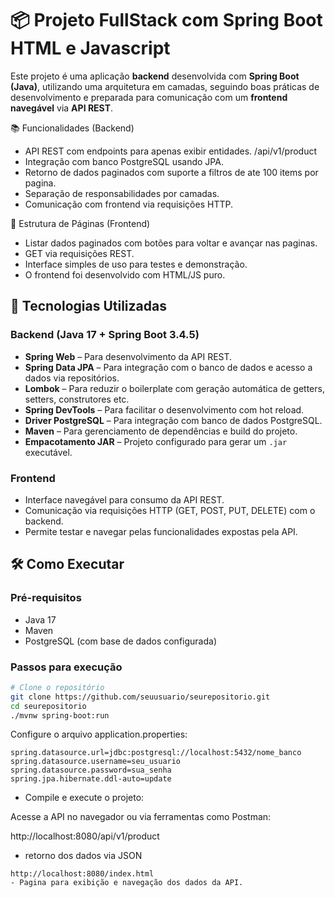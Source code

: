 # 📦 Projeto FullStack com Spring Boot HTML e Javascript 

Este projeto é uma aplicação **backend** desenvolvida com **Spring Boot (Java)**, utilizando uma arquitetura em camadas, seguindo boas práticas de desenvolvimento e preparada para comunicação com um **frontend navegável** via **API REST**.

📚 Funcionalidades (Backend)
- API REST com endpoints para apenas exibir entidades. /api/v1/product
- Integração com banco PostgreSQL usando JPA.
- Retorno de dados paginados com suporte a filtros de ate 100 items por pagina.
- Separação de responsabilidades por camadas.
- Comunicação com frontend via requisições HTTP.

📂 Estrutura de Páginas (Frontend)
- Listar dados paginados com botões para voltar e avançar nas paginas.
- GET via requisições REST.
- Interface simples de uso para testes e demonstração.
- O frontend foi desenvolvido com HTML/JS puro.

## 🚀 Tecnologias Utilizadas

### Backend (Java 17 + Spring Boot 3.4.5)

- **Spring Web** – Para desenvolvimento da API REST.
- **Spring Data JPA** – Para integração com o banco de dados e acesso a dados via repositórios.
- **Lombok** – Para reduzir o boilerplate com geração automática de getters, setters, construtores etc.
- **Spring DevTools** – Para facilitar o desenvolvimento com hot reload.
- **Driver PostgreSQL** – Para integração com banco de dados PostgreSQL.
- **Maven** – Para gerenciamento de dependências e build do projeto.
- **Empacotamento JAR** – Projeto configurado para gerar um `.jar` executável.

### Frontend

- Interface navegável para consumo da API REST.
- Comunicação via requisições HTTP (GET, POST, PUT, DELETE) com o backend.
- Permite testar e navegar pelas funcionalidades expostas pela API.

## 🛠️ Como Executar

### Pré-requisitos

- Java 17
- Maven
- PostgreSQL (com base de dados configurada)

### Passos para execução

```bash
# Clone o repositório
git clone https://github.com/seuusuario/seurepositorio.git
cd seurepositorio
./mvnw spring-boot:run
````

Configure o arquivo application.properties:
```
spring.datasource.url=jdbc:postgresql://localhost:5432/nome_banco
spring.datasource.username=seu_usuario
spring.datasource.password=sua_senha
spring.jpa.hibernate.ddl-auto=update
```

- Compile e execute o projeto:
  
Acesse a API no navegador ou via ferramentas como Postman:

http://localhost:8080/api/v1/product 
- retorno dos dados via JSON 

```
http://localhost:8080/index.html
- Pagina para exibição e navegação dos dados da API. 
```
